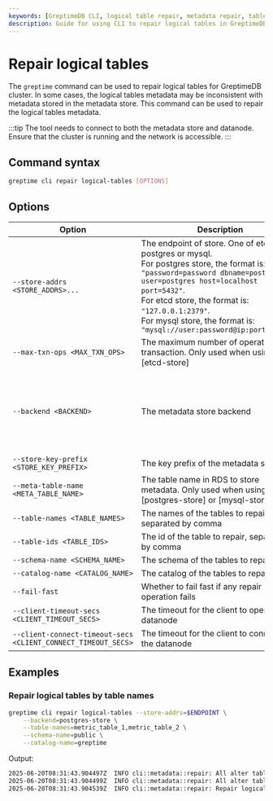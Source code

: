 ```yaml
---
keywords: [GreptimeDB CLI, logical table repair, metadata repair, table metadata, storage backend]
description: Guide for using CLI to repair logical tables in GreptimeDB cluster, including metadata consistency repair.
---
```


# Repair logical tables

The `greptime` command can be used to repair logical tables for GreptimeDB cluster. In some cases, the logical tables metadata may be inconsistent with metadata stored in the metadata store. This command can be used to repair the logical tables metadata.

:::tip
The tool needs to connect to both the metadata store and datanode. Ensure that the cluster is running and the network is accessible.
:::

## Command syntax

```bash
greptime cli repair logical-tables [OPTIONS]
```

## Options

| Option                                                        | Description                                                                                                                                                                                                                                                                                                         | Default         | Values                                                |
| ------------------------------------------------------------- | ------------------------------------------------------------------------------------------------------------------------------------------------------------------------------------------------------------------------------------------------------------------------------------------------------------------- | --------------- | ----------------------------------------------------- |
| `--store-addrs <STORE_ADDRS>...`                              | The endpoint of store. One of etcd, postgres or mysql. <br/>For postgres store, the format is: `"password=password dbname=postgres user=postgres host=localhost port=5432"`.  <br/>For etcd store, the format is: `"127.0.0.1:2379"`. <br/>For mysql store, the format is: `"mysql://user:password@ip:port/dbname"` | -               | -                                                     |
| `--max-txn-ops <MAX_TXN_OPS>`                                 | The maximum number of operations in a transaction. Only used when using [etcd-store]                                                                                                                                                                                                                                | 128             | -                                                     |
| `--backend <BACKEND>`                                         | The metadata store backend                                                                                                                                                                                                                                                                                          | etcd-store      | etcd-store, memory-store, postgres-store, mysql-store |
| `--store-key-prefix <STORE_KEY_PREFIX>`                       | The key prefix of the metadata store                                                                                                                                                                                                                                                                                | -               | -                                                     |
| `--meta-table-name <META_TABLE_NAME>`                         | The table name in RDS to store metadata. Only used when using [postgres-store] or [mysql-store]                                                                                                                                                                                                                     | greptime_metakv | -                                                     |
| `--table-names <TABLE_NAMES>`                                 | The names of the tables to repair, separated by comma                                                                                                                                                                                                                                                               | -               |
| `--table-ids <TABLE_IDS>`                                     | The id of the table to repair, separated by comma                                                                                                                                                                                                                                                                   | -               |
| `--schema-name <SCHEMA_NAME>`                                 | The schema of the tables to repair                                                                                                                                                                                                                                                                                  | public          |
| `--catalog-name <CATALOG_NAME>`                               | The catalog of the tables to repair                                                                                                                                                                                                                                                                                 | greptime        |
| `--fail-fast`                                                 | Whether to fail fast if any repair operation fails                                                                                                                                                                                                                                                                  | -               |
| `--client-timeout-secs <CLIENT_TIMEOUT_SECS>`                 | The timeout for the client to operate the datanode                                                                                                                                                                                                                                                                  | 30              |
| `--client-connect-timeout-secs <CLIENT_CONNECT_TIMEOUT_SECS>` | The timeout for the client to connect to the datanode                                                                                                                                                                                                                                                               | 3               |


## Examples

### Repair logical tables by table names

```bash
greptime cli repair logical-tables --store-addrs=$ENDPOINT \
    --backend=postgres-store \
    --table-names=metric_table_1,metric_table_2 \
    --schema-name=public \
    --catalog-name=greptime
```

Output:
```bash
2025-06-20T08:31:43.904497Z  INFO cli::metadata::repair: All alter table requests sent successfully for table: greptime.public.metric_table_1
2025-06-20T08:31:43.904499Z  INFO cli::metadata::repair: All alter table requests sent successfully for table: greptime.public.metric_table_2
2025-06-20T08:31:43.904539Z  INFO cli::metadata::repair: Repair logical tables result: 2 tables repaired, 0 tables skipped
```